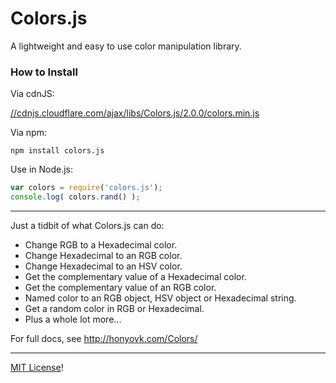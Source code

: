# Colors.js

A lightweight and easy to use color manipulation library.

### How to Install

Via cdnJS:

[//cdnjs.cloudflare.com/ajax/libs/Colors.js/2.0.0/colors.min.js](//cdnjs.cloudflare.com/ajax/libs/Colors.js/2.0.0/colors.min.js)

Via npm:

	npm install colors.js

Use in Node.js:

```javascript
var colors = require('colors.js');
console.log( colors.rand() );
```

---

Just a tidbit of what Colors.js can do:

* Change RGB to a Hexadecimal color.
* Change Hexadecimal to an RGB color.
* Change Hexadecimal to an HSV color.
* Get the complementary value of a Hexadecimal color.
* Get the complementary value of an RGB color.
* Named color to an RGB object, HSV object or Hexadecimal string.
* Get a random color in RGB or Hexadecimal.
* Plus a whole lot more...

For full docs, see http://honyovk.com/Colors/

* * *

[MIT License](https://github.com/mbjordan/Colors/blob/master/LICENSE.txt)!
